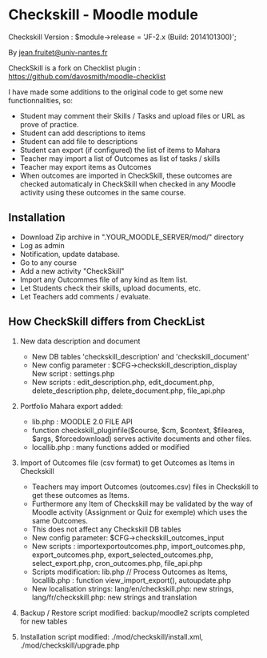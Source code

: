 
# Checkskill - Moodle module

Checkskill Version : $module->release  = 'JF-2.x (Build: 2014101300)';

By jean.fruitet@univ-nantes.fr

CheckSkill  is a fork on Checklist plugin  : https://github.com/davosmith/moodle-checklist

I have made some additions to the original code to get some new functionnalities, so:

* Student may comment their Skills / Tasks and upload files or URL as prove of practice.
* Student can add descriptions to items
* Student can add file to descriptions
* Student can export (if configured) the list of items to Mahara
* Teacher may import a list of Outcomes as list of tasks / skills
* Teacher may export items as Outcomes
* When outcomes are imported in CheckSkill, these outcomes are checked automaticaly in CheckSkill when checked in any Moodle activity using these outcomes in the same course.

## Installation

* Download Zip archive in ".YOUR_MOODLE_SERVER/mod/" directory
* Log as admin
* Notification, update database.
* Go to any course
* Add a new activity "CheckSkill"
* Import any Outcommes file of any kind as Item list.
* Let Students check their skills, upload documents, etc.
* Let Teachers add comments / evaluate.


## How CheckSkill differs from CheckList

1. New data description and document
	* New DB tables 'checkskill_description' and 'checkskill_document'
	* New config parameter :  $CFG->checkskill_description_display <br />New script : settings.php
    * New scripts : edit_description.php, edit_document.php, delete_description.php, delete_document.php, file_api.php

2. Portfolio Mahara export added:
	* lib.php : MOODLE 2.0 FILE API
    * function checkskill_pluginfile($course, $cm, $context, $filearea, $args, $forcedownload) serves activite documents and other files.
    * locallib.php : many functions added or  modified

3. Import of Outcomes file (csv format) to get Outcomes as Items in Checkskill
    * Teachers may import Outcomes (outcomes.csv) files in Checkskill to get these outcomes as Items.
    * Furthermore any Item of Checkskill may be validated by the way of Moodle activity (Assignment or Quiz for exemple) which uses the same Outcomes.
    * This does not affect any Checkskill DB tables
	* New config parameter: $CFG->checkskill_outcomes_input
	* New scripts : importexportoutcomes.php, import_outcomes.php, export_outcomes.php, export_selected_outcomes.php, select_export.php, cron_outcomes.php, file_api.php
	* Scripts modification: lib.php // Process Outcomes as Items, locallib.php : function view_import_export(), autoupdate.php
	* New localisation strings: lang/en/checkskill.php: new strings, lang/fr/checkskill.php: new strings and translation

4. Backup / Restore script modified: backup/moodle2 scripts completed for new tables

5. Installation script modified: ./mod/checkskill/install.xml, ./mod/checkskill/upgrade.php


